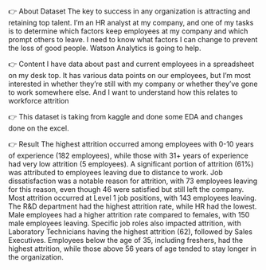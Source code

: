 👉 About Dataset
      The key to success in any organization is attracting and retaining top talent. I’m an HR analyst at my company, and one of my tasks is to determine which factors keep employees at my company and which prompt others to leave. 
I need to know what factors I can change to prevent the loss of good people. Watson Analytics is going to help.

👉 Content
I have data about past and current employees in a spreadsheet on my desk top. It has various data points on our employees, but I’m most interested in whether they’re still with my company or whether they’ve gone to work somewhere else. 
And I want to understand how this relates to workforce attrition

👉 This dataset is taking from kaggle and done some EDA and changes done on the excel.

👉 Result 
The highest attrition occurred among employees with 0-10 years of experience (182 employees), while those with 31+ years of experience had very low attrition (5 employees). A significant portion of attrition (61%) was attributed to employees leaving due to distance to work. Job dissatisfaction was a notable reason for attrition, with 73 employees leaving for this reason, even though 46 were satisfied but still left the company. Most attrition occurred at Level 1 job positions, with 143 employees leaving. The R&D department had the highest attrition rate, while HR had the lowest. Male employees had a higher attrition rate compared to females, with 150 male employees leaving. Specific job roles also impacted attrition, with Laboratory Technicians having the highest attrition (62), followed by Sales Executives. Employees below the age of 35, including freshers, had the highest attrition, while those above 56 years of age tended to stay longer in the organization.
